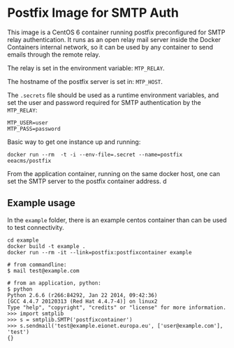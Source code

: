 # Postfix Image for SMTP Auth

This image is a CentOS 6 container running postfix preconfigured for SMTP relay authentication. It runs as an open relay mail server inside the Docker Containers internal network, so it can be used by any container to send emails through the remote relay.

The relay is set in the environment variable: `MTP_RELAY`.

The hostname of the postfix server is set in: `MTP_HOST`.

The `.secrets` file should be used as a runtime environment variables, and set the user and password required for SMTP authentication by the `MTP_RELAY`:

    MTP_USER=user
    MTP_PASS=password

Basic way to get one instance up and running:

    docker run --rm  -t -i --env-file=.secret --name=postfix eeacms/postfix 

From the application container, running on the same docker host, one can set the SMTP server to the postfix container address.
d
## Example usage

In the `example` folder, there is an example centos container than can be used to test connectivity.
    
    cd example
    docker build -t example .
    docker run --rm -it --link=postfix:postfixcontainer example
    
    # from commandline:
    $ mail test@example.com
    
    # from an application, python:
    $ python
    Python 2.6.6 (r266:84292, Jan 22 2014, 09:42:36) 
    [GCC 4.4.7 20120313 (Red Hat 4.4.7-4)] on linux2
    Type "help", "copyright", "credits" or "license" for more information.
    >>> import smtplib
    >>> s = smtplib.SMTP('postfixcontainer')
    >>> s.sendmail('test@example.eionet.europa.eu', ['user@example.com'], 'test')
    {}
